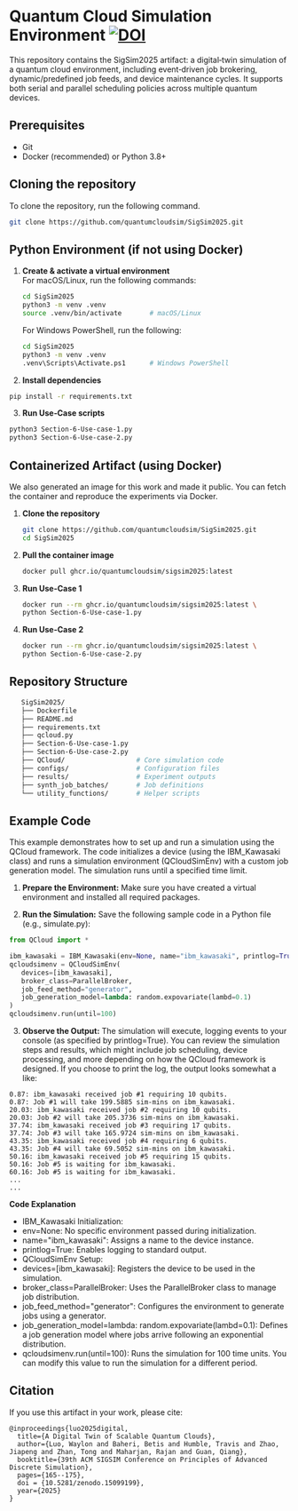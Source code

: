 
# Quantum Cloud Simulation Environment [![DOI](https://zenodo.org/badge/DOI/10.5281/zenodo.15272987.svg)](https://doi.org/10.5281/zenodo.15272987)


This repository contains the SigSim2025 artifact: a digital‑twin simulation of a quantum cloud environment, including event‑driven job brokering, dynamic/predefined job feeds, and device maintenance cycles. It supports both serial and parallel scheduling policies across multiple quantum devices.

## Prerequisites

- Git  
- Docker (recommended) or Python 3.8+

## Cloning the repository
To clone the repository, run the following command. 
```bash
git clone https://github.com/quantumcloudsim/SigSim2025.git
```

## Python Environment (if not using Docker)

1. **Create & activate a virtual environment**  
   For macOS/Linux, run the following commands: 
   ```bash
   cd SigSim2025
   python3 -m venv .venv
   source .venv/bin/activate       # macOS/Linux
   ```
   For Windows PowerShell, run the following: 
   ```bash
   cd SigSim2025
   python3 -m venv .venv
   .venv\Scripts\Activate.ps1      # Windows PowerShell
   ```
3.	**Install dependencies**
   ```bash
   pip install -r requirements.txt
   ```
3.	**Run Use‑Case scripts**
   ```bash
   python3 Section-6-Use-case-1.py
   python3 Section-6-Use-case-2.py
   ```
## Containerized Artifact (using Docker)
We also generated an image for this work and made it public. You can fetch the container and reproduce the experiments via Docker.

1. **Clone the repository**
   ```bash 
   git clone https://github.com/quantumcloudsim/SigSim2025.git
   cd SigSim2025
   ```
2. **Pull the container image**

   ```bash
   docker pull ghcr.io/quantumcloudsim/sigsim2025:latest
   ```
3. **Run Use-Case 1**

    ```bash
    docker run --rm ghcr.io/quantumcloudsim/sigsim2025:latest \
    python Section-6-Use-case-1.py
    ```
3. **Run Use-Case 2**

    ```bash
    docker run --rm ghcr.io/quantumcloudsim/sigsim2025:latest \
    python Section-6-Use-case-2.py
    ```
## Repository Structure

   ```bash
      SigSim2025/
      ├── Dockerfile
      ├── README.md
      ├── requirements.txt
      ├── qcloud.py
      ├── Section-6-Use-case-1.py
      ├── Section-6-Use-case-2.py
      ├── QCloud/                  # Core simulation code
      ├── configs/                 # Configuration files
      ├── results/                 # Experiment outputs
      ├── synth_job_batches/       # Job definitions
      └── utility_functions/       # Helper scripts
   ```

## Example Code

This example demonstrates how to set up and run a simulation using the QCloud framework. The code initializes a device (using the IBM_Kawasaki class) and runs a simulation environment (QCloudSimEnv) with a custom job generation model. The simulation runs until a specified time limit.

1.	**Prepare the Environment:**
Make sure you have created a virtual environment and installed all required packages.

2.	**Run the Simulation:**
Save the following sample code in a Python file (e.g., simulate.py):

   ```python
   from QCloud import *

   ibm_kawasaki = IBM_Kawasaki(env=None, name="ibm_kawasaki", printlog=True)
   qcloudsimenv = QCloudSimEnv(
      devices=[ibm_kawasaki],
      broker_class=ParallelBroker,
      job_feed_method="generator",
      job_generation_model=lambda: random.expovariate(lambd=0.1)
   )
   qcloudsimenv.run(until=100)
   ```
3.	**Observe the Output:**
The simulation will execute, logging events to your console (as specified by printlog=True). You can review the simulation steps and results, which might include job scheduling, device processing, and more depending on how the QCloud framework is designed. If you choose to print the log, the output looks somewhat a like: 

```
0.87: ibm_kawasaki received job #1 requiring 10 qubits.
0.87: Job #1 will take 199.5885 sim-mins on ibm_kawasaki.
20.03: ibm_kawasaki received job #2 requiring 10 qubits.
20.03: Job #2 will take 205.3736 sim-mins on ibm_kawasaki.
37.74: ibm_kawasaki received job #3 requiring 17 qubits.
37.74: Job #3 will take 165.9724 sim-mins on ibm_kawasaki.
43.35: ibm_kawasaki received job #4 requiring 6 qubits.
43.35: Job #4 will take 69.5052 sim-mins on ibm_kawasaki.
50.16: ibm_kawasaki received job #5 requiring 15 qubits.
50.16: Job #5 is waiting for ibm_kawasaki.
60.16: Job #5 is waiting for ibm_kawasaki.
...
...
```
**Code Explanation**

-	IBM_Kawasaki Initialization:
   -	env=None: No specific environment passed during initialization.
   -	name="ibm_kawasaki": Assigns a name to the device instance.
   -	printlog=True: Enables logging to standard output.
-	QCloudSimEnv Setup:
   -	devices=[ibm_kawasaki]: Registers the device to be used in the simulation.
   -	broker_class=ParallelBroker: Uses the ParallelBroker class to manage job distribution.
   -	job_feed_method="generator": Configures the environment to generate jobs using a generator.
   -	job_generation_model=lambda: random.expovariate(lambd=0.1): Defines a job generation model where jobs arrive following an exponential distribution.
-	qcloudsimenv.run(until=100): Runs the simulation for 100 time units. You can modify this value to run the simulation for a different period.


## Citation 
If you use this artifact in your work, please cite:
  
   ```
   @inproceedings{luo2025digital,
     title={A Digital Twin of Scalable Quantum Clouds},
     author={Luo, Waylon and Baheri, Betis and Humble, Travis and Zhao, Jiapeng and Zhan, Tong and Maharjan, Rajan and Guan, Qiang},
     booktitle={39th ACM SIGSIM Conference on Principles of Advanced Discrete Simulation},
     pages={165--175},
     doi = {10.5281/zenodo.15099199},
     year={2025}
   }
   ```
